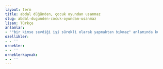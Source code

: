 ```yaml
---
layout: term
title: abdal düğünden, çocuk oyundan usanmaz
slug: abdal-dugunden-cocuk-oyundan-usanmaz
lisan: Türkçe
anlamlar:
- '"bir kimse sevdiği işi sürekli olarak yapmaktan bıkmaz" anlamında kullanılan bir söz'
ozellikler:
- - ''
ornekler:
- - ''
orneklerkaynak:
- - ''
---
```


